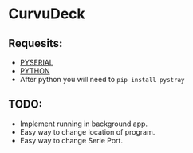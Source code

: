 # CurvuDeck
## Requesits:
- [PYSERIAL](https://pypi.org/project/pyserial/#files)
- [PYTHON](https://www.python.org/)
- After python you will need to `pip install pystray`
## TODO:
- Implement running in background app.
- Easy way to change location of program.
- Easy way to change Serie Port.
